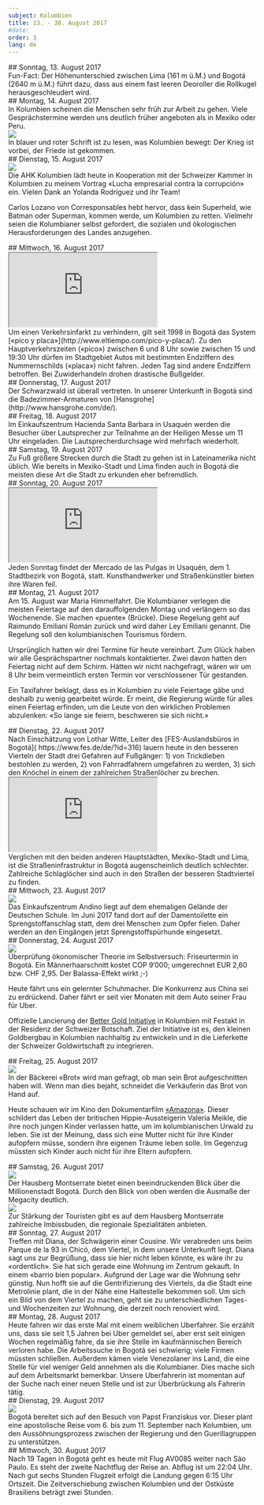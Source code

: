 ```yaml
---
subject: Kolumbien
title: 13. - 30. August 2017
#date:
order: 3
lang: de
---
```

<div class="content" markdown="1">
## Sonntag, 13. August 2017
</div>

<div class="content" markdown="1">
Fun-Fact: Der Höhenunterschied zwischen Lima (161 m ü.M.) und Bogotá (2640 m ü.M.) führt dazu, dass aus einem fast leeren Deoroller die Rollkugel herausgeschleudert wird.
</div>

<div class="content" markdown="1">
## Montag, 14. August 2017
</div>

<div class="content" markdown="1">
In Kolumbien scheinen die Menschen sehr früh zur Arbeit zu gehen. Viele Gesprächstermine werden uns deutlich früher angeboten als in Mexiko oder Peru.
</div>

<div class="media-wrapper">
    <img src="../media/img/ftb/Graffiti_der_Krieg_ist_vorbei_es_kam_der_Frieden_Bogota.jpg">
</div>

<div class="content" markdown="1">
In blauer und roter Schrift ist zu lesen, was Kolumbien bewegt: Der Krieg ist vorbei, der Friede ist gekommen.
</div>

<div class="content" markdown="1">
## Dienstag, 15. August 2017
</div>

<div class="media-wrapper">
    <img src="../media/img/ftb/20170815_Vortrag_AHK_Bogota.jpg">
</div>

<div class="content" markdown="1">
Die AHK Kolumbien lädt heute in Kooperation mit der Schweizer Kammer in Kolumbien zu meinem Vortrag «Lucha empresarial contra la corrupción» ein. Vielen Dank an Yolanda Rodríguez und ihr Team!


Carlos Lozano von Corresponsables hebt hervor, dass kein Superheld, wie Batman oder Superman, kommen werde, um Kolumbien zu retten. Vielmehr seien die Kolumbianer selbst gefordert, die sozialen und ökologischen Herausforderungen des Landes anzugehen.
</div>

<div class="content" markdown="1">
## Mittwoch, 16. August 2017
</div>

<div class="media-wrapper">
    <div class="video">
        <iframe src="https://www.youtube.com/embed/m69imNpJL_Q?ecver=1" allowfullscreen></iframe>
    </div>
</div>

<div class="content" markdown="1">
Um einen Verkehrsinfarkt zu verhindern, gilt seit 1998 in Bogotá das System [«pico y placa»](http://www.eltiempo.com/pico-y-placa/). Zu den Hauptverkehrszeiten («pico») zwischen 6 und 8 Uhr sowie zwischen 15 und 19:30 Uhr dürfen im Stadtgebiet Autos mit bestimmten Endziffern des Nummernschilds («placa») nicht fahren. Jeden Tag sind andere Endziffern betroffen. Bei Zuwiderhandeln drohen drastische Bußgelder.
</div>

<div class="content" markdown="1">
## Donnerstag, 17. August 2017
</div>

<div class="content" markdown="1">
Der Schwarzwald ist überall vertreten. In unserer Unterkunft in Bogotá sind die Badezimmer-Armaturen von [Hansgrohe](http://www.hansgrohe.com/de/).
</div>

<div class="content" markdown="1">
## Freitag, 18. August 2017
</div>

<div class="content" markdown="1">
Im Einkaufszentrum Hacienda Santa Barbara in Usaquén werden die Besucher über Lautsprecher zur Teilnahme an der Heiligen Messe um 11 Uhr eingeladen. Die Lautsprecherdurchsage wird mehrfach wiederholt.
</div>

<div class="content" markdown="1">
## Samstag, 19. August 2017
</div>

<div class="content" markdown="1">
Zu Fuß größere Strecken durch die Stadt zu gehen ist in Lateinamerika nicht üblich. Wie bereits in Mexiko-Stadt und Lima finden auch in Bogotá die meisten diese Art die Stadt zu erkunden eher befremdlich.
</div>

<div class="content" markdown="1">
## Sonntag, 20. August 2017
</div>

<div class="media-wrapper">
    <div class="video">
        <iframe src="https://www.youtube.com/embed/uL7Dz0ZWpW8?ecver=1" allowfullscreen></iframe>
    </div>
</div>

<div class="content" markdown="1">
Jeden Sonntag findet der Mercado de las Pulgas in Usaquén, dem 1. Stadtbezirk von Bogotá, statt. Kunsthandwerker und Straßenkünstler bieten ihre Waren feil.
</div>

<div class="content" markdown="1">
## Montag, 21. August 2017
</div>

<div class="content" markdown="1">
Am 15. August war Maria Himmelfahrt. Die Kolumbianer verlegen die meisten Feiertage auf den darauffolgenden Montag und verlängern so das Wochenende. Sie machen «puente» (Brücke). Diese Regelung geht auf Raimundo Emiliani Román zurück und wird daher Ley Emiliani genannt. Die Regelung soll den kolumbianischen Tourismus fördern.


Ursprünglich hatten wir drei Termine für heute vereinbart. Zum Glück haben wir alle Gesprächspartner nochmals kontaktierter. Zwei davon hatten den Feiertag nicht auf dem Schirm. Hätten wir nicht nachgefragt, wären wir um 8 Uhr beim vermeintlich ersten Termin vor verschlossener Tür gestanden.


Ein Taxifahrer beklagt, dass es in Kolumbien zu viele Feiertage gäbe und deshalb zu wenig gearbeitet würde. Er meint, die Regierung würde für alles einen Feiertag erfinden, um die Leute von den wirklichen Problemen abzulenken: «So lange sie feiern, beschweren sie sich nicht.»
</div>

<div class="content" markdown="1">
## Dienstag, 22. August 2017
</div>

<div class="content" markdown="1">
Nach Einschätzung von Lothar Witte, Leiter des [FES-Auslandsbüros in Bogotá]( https://www.fes.de/de/?id=316) lauern heute in den besseren Vierteln der Stadt drei Gefahren auf Fußgänger: 1) von Trickdieben bestohlen zu werden, 2) von Fahrradfahrern umgefahren zu werden, 3) sich den Knöchel in einem der zahlreichen Straßenlöcher zu brechen.
</div>

<div class="media-wrapper">
    <div class="video">
        <iframe src="https://www.youtube.com/embed/JiEffTAyHKc?ecver=1" allowfullscreen></iframe>
    </div>
</div>

<div class="content" markdown="1">
Verglichen mit den beiden anderen Hauptstädten, Mexiko-Stadt und Lima, ist die Straßeninfrastruktur in Bogotá augenscheinlich deutlich schlechter. Zahlreiche Schlaglöcher sind auch in den Straßen der besseren Stadtviertel zu finden.
</div>

<div class="content" markdown="1">
## Mittwoch, 23. August 2017
</div>

<div class="media-wrapper">
    <img src="../media/img/ftb/20170823_144625.jpg">
</div>

<div class="content" markdown="1">
Das Einkaufszentrum Andino liegt auf dem ehemaligen Gelände der Deutschen Schule. Im Juni 2017 fand dort auf der Damentoilette ein Sprengstoffanschlag statt, dem drei Menschen zum Opfer fielen. Daher werden an den Eingängen jetzt Sprengstoffspürhunde eingesetzt.
</div>

<div class="content" markdown="1">
## Donnerstag, 24. August 2017
</div>

<div class="media-wrapper">
    <img src="../media/img/ftb/20170824_125404.jpg">
</div>

<div class="content" markdown="1">
Überprüfung ökonomischer Theorie im Selbstversuch: Friseurtermin in Bogotá. Ein Männerhaarschnitt kostet COP 9‘000; umgerechnet EUR 2,60 bzw. CHF 2,95. Der Balassa-Effekt wirkt ;-)


Heute fährt uns ein gelernter Schuhmacher. Die Konkurrenz aus China sei zu erdrückend. Daher fährt er seit vier Monaten mit dem Auto seiner Frau für Uber.


Offizielle Lancierung der [Better Gold Initiative](http://www.swissbettergold.ch/en/about) in Kolumbien mit Festakt in der Residenz der Schweizer Botschaft. Ziel der Initiative ist es, den kleinen Goldbergbau in Kolumbien nachhaltig zu entwickeln und in die Lieferkette der Schweizer Goldwirtschaft zu integrieren.
</div>

<div class="content" markdown="1">
## Freitag, 25. August 2017
</div>

<div class="media-wrapper">
    <img src="../media/img/ftb/20170825_Baeckerei_Brot.jpg">
</div>

<div class="content" markdown="1">
In der Bäckerei «Brot» wird man gefragt, ob man sein Brot aufgeschnitten haben will. Wenn man dies bejaht, schneidet die Verkäuferin das Brot von Hand auf.


Heute schauen wir im Kino den Dokumentarfilm [«Amazona»](http://www.imdb.com/title/tt5116402/). Dieser schildert das Leben der britischen Hippie-Aussteigerin Valeria Meikle, die ihre noch jungen Kinder verlassen hatte, um im kolumbianischen Urwald zu leben. Sie ist der Meinung, dass sich eine Mutter nicht für ihre Kinder aufopfern müsse, sondern ihre eigenen Träume leben solle. Im Gegenzug müssten sich Kinder auch nicht für ihre Eltern aufopfern.
</div>

<div class="content" markdown="1">
## Samstag, 26. August 2017
</div>

<div class="media-wrapper">
    <img src="../media/img/20170826_120343.jpg">
</div>

<div class="content" markdown="1">
Der Hausberg Montserrate bietet einen beeindruckenden Blick über die Millionenstadt Bogotá. Durch den Blick von oben werden die Ausmaße der Megacity deutlich.
</div>

<div class="media-wrapper">
    <img src="../media/img/ftb/20170826_123004.jpg">
</div>

<div class="content" markdown="1">
Zur Stärkung der Touristen gibt es auf dem Hausberg Montserrate zahlreiche Imbissbuden, die regionale Spezialitäten anbieten.
</div>

<div class="content" markdown="1">
## Sonntag, 27. August 2017
</div>

<div class="content" markdown="1">
Treffen mit Diana, der Schwägerin einer Cousine. Wir verabreden uns beim Parque de la 93 in Chicó, dem Viertel, in dem unsere Unterkunft liegt. Diana sagt uns zur Begrüßung, dass sie hier nicht leben könnte, es wäre ihr zu «ordentlich». Sie hat sich gerade eine Wohnung im Zentrum gekauft. In einem «barrio bien popular». Aufgrund der Lage war die Wohnung sehr günstig. Nun hofft sie auf die Gentrifizierung des Viertels, da die Stadt eine Metrolinie plant, die in der Nähe eine Haltestelle bekommen soll. Um sich ein Bild von dem Viertel zu machen, geht sie zu unterschiedlichen Tages- und Wochenzeiten zur Wohnung, die derzeit noch renoviert wird.
</div>

<div class="content" markdown="1">
## Montag, 28. August 2017
</div>

<div class="content" markdown="1">
Heute fahren wir das erste Mal mit einem weiblichen Uberfahrer. Sie erzählt uns, dass sie seit 1,5 Jahren bei Uber gemeldet sei, aber erst seit einigen Wochen regelmäßig fahre, da sie ihre Stelle im kaufmännischen Bereich verloren habe. Die Arbeitssuche in Bogotá sei schwierig; viele Firmen müssten schließen. Außerdem kämen viele Venezolaner ins Land, die eine Stelle für viel weniger Geld annehmen als die Kolumbianer. Dies mache sich auf dem Arbeitsmarkt bemerkbar. Unsere Uberfahrerin ist momentan auf der Suche nach einer neuen Stelle und ist zur Überbrückung als Fahrerin tätig.
</div>

<div class="content" markdown="1">
## Dienstag, 29. August 2017
</div>

<div class="media-wrapper">
    <img src="../media/img/ftb/20170818_171730.jpg">
</div>

<div class="content" markdown="1">
Bogotá bereitet sich auf den Besuch von Papst Franziskus vor. Dieser plant eine apostolische Reise vom 6. bis zum 11. September nach Kolumbien, um den Aussöhnungsprozess zwischen der Regierung und den Guerillagruppen zu unterstützen.
</div>

<div class="content" markdown="1">
## Mittwoch, 30. August 2017
</div>

<div class="content" markdown="1">
Nach 19 Tagen in Bogotá geht es heute mit Flug AV0085 weiter nach São Paulo. Es steht der zweite Nachtflug der Reise an. Abflug ist um 22:04 Uhr. Nach gut sechs Stunden Flugzeit erfolgt die Landung gegen 6:15 Uhr Ortszeit. Die Zeitverschiebung zwischen Kolumbien und der Ostküste Brasiliens beträgt zwei Stunden.
</div>
